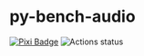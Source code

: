 # py-bench-audio
[![Pixi Badge](https://img.shields.io/endpoint?url=https://raw.githubusercontent.com/prefix-dev/pixi/main/assets/badge/v0.json)](https://pixi.sh)
![Actions status](https://github.com/Glatzel/py-bench-arithmetic/workflows/CI/badge.svg)
